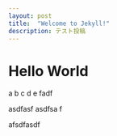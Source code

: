 ```yaml
---
layout: post
title:  "Welcome to Jekyll!"
description: テスト投稿
---
```


# Hello World

a
b
c
d
e
fadf

asdfasf
asdfsa
f

afsdfasdf
